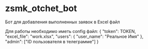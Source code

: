 # zsmk_otchet_bot
Бот для добавления выполненных заявок в Excel файл

Для работы необходимо иметь config файл:
{
  "token": TOKEN,
  "excel_file": "work.xlsx",
  "users": {
    "user_name": "Реальное Имя"
  },
  "admin": ["ID пользователя в телеграмме"]
}
